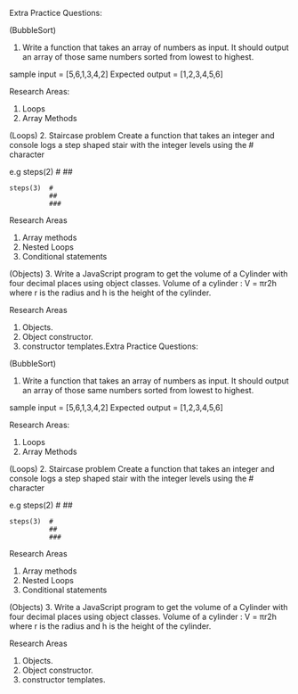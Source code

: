 Extra Practice Questions:

(BubbleSort)

1. Write a function that takes an array of numbers as input. It should output an array of those same numbers sorted from lowest to highest.

sample input = [5,6,1,3,4,2]
Expected output = [1,2,3,4,5,6]

Research Areas:

1. Loops
2. Array Methods

(Loops) 2. Staircase problem
Create a function that takes an integer and console logs a step shaped stair with the integer levels using the # character

e.g steps(2) # ##

    steps(3)  #
              ##
              ###

Research Areas

1. Array methods
2. Nested Loops
3. Conditional statements

(Objects) 3. Write a JavaScript program to get the volume of a Cylinder with four decimal places using object classes.
Volume of a cylinder : V = πr2h where r is the radius and h is the height of the cylinder.

Research Areas

1. Objects.
2. Object constructor.
3. constructor templates.Extra Practice Questions:

(BubbleSort)

1. Write a function that takes an array of numbers as input. It should output an array of those same numbers sorted from lowest to highest.

sample input = [5,6,1,3,4,2]
Expected output = [1,2,3,4,5,6]

Research Areas:

1. Loops
2. Array Methods

(Loops) 2. Staircase problem
Create a function that takes an integer and console logs a step shaped stair with the integer levels using the # character

e.g steps(2) # ##

    steps(3)  #
              ##
              ###

Research Areas

1. Array methods
2. Nested Loops
3. Conditional statements

(Objects) 3. Write a JavaScript program to get the volume of a Cylinder with four decimal places using object classes.
Volume of a cylinder : V = πr2h where r is the radius and h is the height of the cylinder.

Research Areas

1. Objects.
2. Object constructor.
3. constructor templates.
